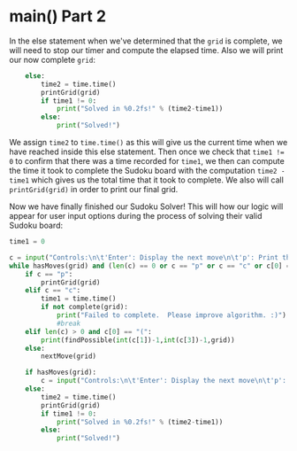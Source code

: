 <!--title={user input: main() part 2}-->

<!--badges={Algorithmns:21}-->

<!--concepts{User Input}-->

# main() Part 2

In the else statement when we've determined that the `grid` is complete, we will need to stop our timer and compute the elapsed time. Also we will print our now complete `grid`:

```python
	else:
		time2 = time.time()
		printGrid(grid)
		if time1 != 0:
			print("Solved in %0.2fs!" % (time2-time1))
		else:
			print("Solved!")
```

We assign `time2` to `time.time()` as this will give us the current time when we have reached inside this else statement. Then once we check that `time1 != 0` to confirm that there was a time recorded for `time1`, we then can compute the time it took to complete the Sudoku board with the computation `time2 - time1` which gives us the total time that it took to complete. We also will call `printGrid(grid)` in order to print our final grid.



Now we have finally finished our Sudoku Solver! This will how our logic will appear for user input options during the process of solving their valid Sudoku board:

```python
time1 = 0

c = input("Controls:\n\t'Enter': Display the next move\n\t'p': Print the current grid (small)\n\t'c': Complete the grid (or attempt to)\n\t'(r,c)': Prints the possible options for that row, column\n")
while hasMoves(grid) and (len(c) == 0 or c == "p" or c == "c" or c[0] == "("):
	if c == "p":
		printGrid(grid)
	elif c == "c":
		time1 = time.time()
		if not complete(grid):
			print("Failed to complete.  Please improve algorithm. :)")
			#break
	elif len(c) > 0 and c[0] == "(":
		print(findPossible(int(c[1])-1,int(c[3])-1,grid))
	else:
		nextMove(grid)

	if hasMoves(grid):
		c = input("Controls:\n\t'Enter': Display the next move\n\t'p': Print the current grid (small)\n\t'c': Complete the grid (or attempt to)\n\t'(r,c)': Prints the possible options for that row, column\n")
	else:
		time2 = time.time()
		printGrid(grid)
		if time1 != 0:
			print("Solved in %0.2fs!" % (time2-time1))
		else:
			print("Solved!")
```

